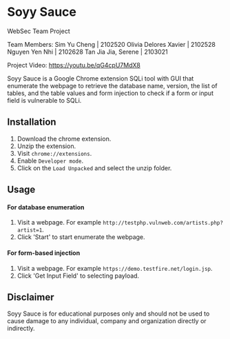 # Soyy Sauce
WebSec Team Project

Team Members: 
Sim Yu Cheng          | 2102520 
Olivia Delores Xavier | 2102528
Nguyen Yen Nhi        | 2102628
Tan Jia Jia, Serene   | 2103021

Project Video: https://youtu.be/qG4cpU7MdX8

Soyy Sauce is a Google Chrome extension SQLi tool with GUI that enumerate the webpage to retrieve the database name, version, the list of tables, and the table values and form injection to check if a form or input field is vulnerable to SQLi.

## Installation
1. Download the chrome extension.
2. Unzip the extension.
3. Visit `chrome://extensions`.
4. Enable `Developer mode`.
5. Click on the `Load Unpacked` and select the unzip folder.

## Usage
#### For database enumeration
1. Visit a webpage. For example `http://testphp.vulnweb.com/artists.php?artist=1`.
2. Click 'Start' to start enumerate the webpage.
#### For form-based injection
1. Visit a webpage. For example `https://demo.testfire.net/login.jsp`.
2. Click 'Get Input Field' to selecting payload.

## Disclaimer
Soyy Sauce is for educational purposes only and should not be used to cause damage to any individual, company and organization directly or indirectly.
